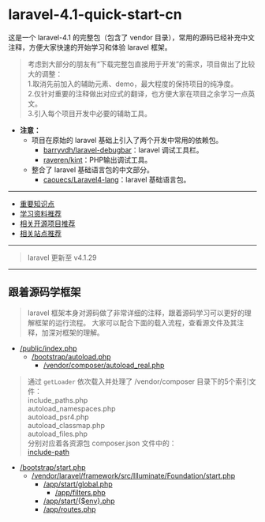 laravel-4.1-quick-start-cn
=================

这是一个 laravel-4.1 的完整包（包含了 vendor 目录），常用的源码已经补充中文注释，方便大家快速的开始学习和体验 laravel 框架。

> 考虑到大部分的朋友有“下载完整包直接用于开发”的需求，项目做出了比较大的调整：  
> 1.取消先前加入的辅助元素、demo，最大程度的保持项目的纯净度。  
> 2.仅针对重要的注释做出对应式的翻译，也方便大家在项目之余学习一点英文。  
> 3.引入每个项目开发中必要的辅助工具。  

- **注意：**
  - 项目在原始的 laravel 基础上引入了两个开发中常用的依赖包。
    - [barryvdh/laravel-debugbar](https://github.com/barryvdh/laravel-debugbar)：laravel 调试工具栏。
    - [raveren/kint](https://github.com/raveren/kint)：PHP输出调试工具。
  - 整合了 laravel 基础语言包的中文部分。
    - [caouecs/Laravel4-lang](https://github.com/caouecs/Laravel4-lang)：laravel 基础语言包。

---

- [重要知识点](/mdDoc/important-points.md)
- [学习资料推荐](/mdDoc/learning-materials.md)
- [相关开源项目推荐](/mdDoc/open-source.md)
- [相关站点推荐](/mdDoc/related-sites.md)

---

> laravel 更新至 v4.1.29

---

## 跟着源码学框架

> laravel 框架本身对源码做了非常详细的注释，跟着源码学习可以更好的理解框架的运行流程。
> 大家可以配合下面的载入流程，查看源文件及其注释，加深对框架的理解。

- [/public/index.php](/public/index.php)
  - [/bootstrap/autoload.php](/bootstrap/autoload.php)
    - [/vendor/composer/autoload_real.php](/vendor/composer/autoload_real.php)

> 通过 `getLoader` 依次载入并处理了 /vendor/composer 目录下的5个索引文件：  
>   include_paths.php  
>   autoload_namespaces.php  
>   autoload_psr4.php  
>   autoload_classmap.php  
>   autoload_files.php  
> 分别对应着各资源包 composer.json 文件中的：  
>   [include-path](https://github.com/5-say/composer-doc-cn/blob/master/cn-introduction/04-schema.md#include-path)  

  - [/bootstrap/start.php](/bootstrap/start.php)
    - [/vendor/laravel/framework/src/Illuminate/Foundation/start.php](/vendor/laravel/framework/src/Illuminate/Foundation/start.php)
      - [/app/start/global.php](/app/start/global.php)
        - [/app/filters.php](/app/filters.php)
      - [/app/start/{$env}.php](/app/start/local.php)
      - [/app/routes.php](/app/routes.php)














